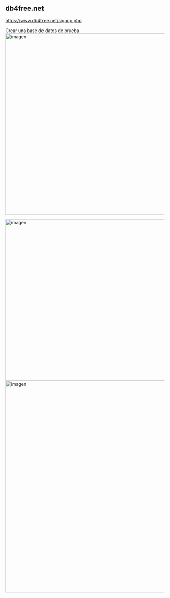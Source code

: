 ## db4free.net
https://www.db4free.net/signup.php

Crear una base de datos de prueba
<img width="1178" height="571" alt="imagen" src="https://github.com/user-attachments/assets/3ae7e506-0cf6-4763-91ee-5d089350e9cc" />

<img width="1029" height="509" alt="imagen" src="https://github.com/user-attachments/assets/598344b8-63b2-4feb-8f8e-2f91e88a4924" />

<img width="1362" height="666" alt="imagen" src="https://github.com/user-attachments/assets/4e03399d-55ff-4e7d-af88-1bffb8aad940" />

